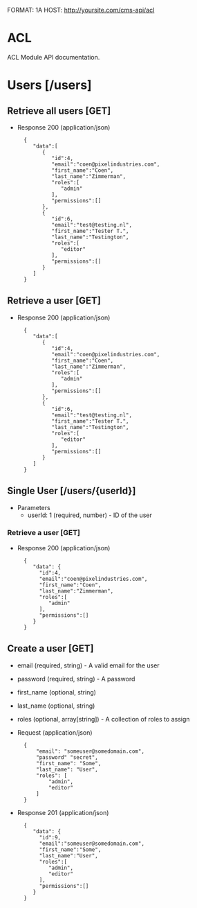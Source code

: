 FORMAT: 1A
HOST: http://yoursite.com/cms-api/acl

# ACL

ACL Module API documentation.

# Users [/users]

## Retrieve all users [GET]

+ Response 200 (application/json)

        {  
           "data":[  
              {  
                 "id":4,
                 "email":"coen@pixelindustries.com",
                 "first_name":"Coen",
                 "last_name":"Zimmerman",
                 "roles":[  
                    "admin"
                 ],
                 "permissions":[]
              },
              {  
                 "id":6,
                 "email":"test@testing.nl",
                 "first_name":"Tester T.",
                 "last_name":"Testington",
                 "roles":[  
                    "editor"
                 ],
                 "permissions":[]
              }
           ]
        }
       
## Retrieve a user [GET]

+ Response 200 (application/json)

        {  
           "data":[  
              {  
                 "id":4,
                 "email":"coen@pixelindustries.com",
                 "first_name":"Coen",
                 "last_name":"Zimmerman",
                 "roles":[  
                    "admin"
                 ],
                 "permissions":[]
              },
              {  
                 "id":6,
                 "email":"test@testing.nl",
                 "first_name":"Tester T.",
                 "last_name":"Testington",
                 "roles":[  
                    "editor"
                 ],
                 "permissions":[]
              }
           ]
        }
        
## Single User [/users/{userId}]

+ Parameters
    + userId: 1 (required, number) - ID of the user

### Retrieve a user [GET]

+ Response 200 (application/json)

        {  
           "data": {  
             "id":4,
             "email":"coen@pixelindustries.com",
             "first_name":"Coen",
             "last_name":"Zimmerman",
             "roles":[  
                "admin"
             ],
             "permissions":[]
           }
        }


## Create a user [GET]

+ email (required, string) - A valid email for the user
+ password (required, string) - A password
+ first_name (optional, string)
+ last_name (optional, string)
+ roles (optional, array[string]) - A collection of roles to assign

+ Request (application/json)

        {
            "email": "someuser@somedomain.com",
            "password" "secret",
            "first_name": "Some",
            "last_name": "User",
            "roles": [
                "admin",
                "editor"
            ]
        }
        
+ Response 201 (application/json)

        {  
           "data": {  
             "id":9,
             "email":"someuser@somedomain.com",
             "first_name":"Some",
             "last_name":"User",
             "roles":[  
                "admin",
                "editor"
             ],
             "permissions":[]
           }
        }
